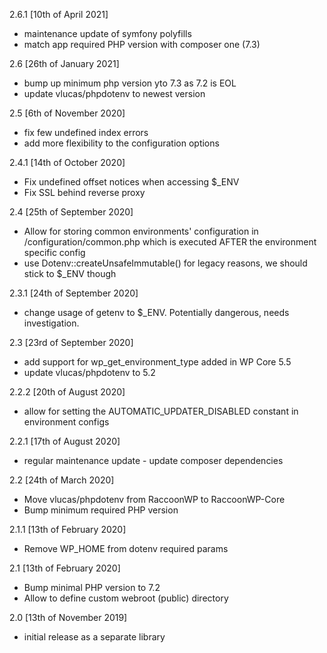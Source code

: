 2.6.1 [10th of April 2021]
- maintenance update of symfony polyfills
- match app required PHP version with composer one (7.3)

2.6 [26th of January 2021]
- bump up minimum php version yto 7.3 as 7.2 is EOL
- update vlucas/phpdotenv to newest version

2.5 [6th of November 2020]
- fix few undefined index errors
- add more flexibility to the configuration options

2.4.1 [14th of October 2020]
- Fix undefined offset notices when accessing $_ENV
- Fix SSL behind reverse proxy

2.4 [25th of September 2020]
- Allow for storing common environments' configuration in /configuration/common.php which is executed AFTER the environment specific config
- use Dotenv::createUnsafeImmutable() for legacy reasons, we should stick to $_ENV though

2.3.1 [24th of September 2020]
- change usage of getenv to $_ENV. Potentially dangerous, needs investigation.

2.3 [23rd of September 2020]
- add support for wp_get_environment_type added in WP Core 5.5
- update vlucas/phpdotenv to 5.2

2.2.2 [20th of August 2020]
- allow for setting the AUTOMATIC_UPDATER_DISABLED constant in environment configs

2.2.1 [17th of August 2020]
- regular maintenance update - update composer dependencies

2.2 [24th of March 2020]
- Move vlucas/phpdotenv from RaccoonWP to RaccoonWP-Core
- Bump minimum required PHP version

2.1.1 [13th of February 2020]
- Remove WP_HOME from dotenv required params

2.1 [13th of February 2020]
- Bump minimal PHP version to 7.2
- Allow to define custom webroot (public) directory

2.0 [13th of November 2019]
- initial release as a separate library
